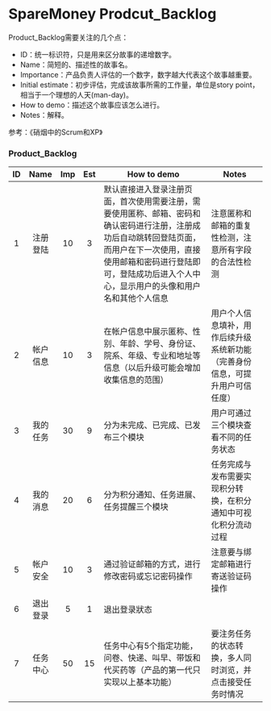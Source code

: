 
# SpareMoney Prodcut_Backlog

Product_Backlog需要关注的几个点：
- ID：统一标识符，只是用来区分故事的递增数字。
- Name：简短的、描述性的故事名。
- Importance：产品负责人评估的一个数字，数字越大代表这个故事越重要。
- Initial estimate：初步评估，完成该故事所需的工作量，单位是story point，相当于一个理想的人天(man-day)。
- How to demo：描述这个故事应该怎么进行。
- Notes：解释。

参考：《硝烟中的Scrum和XP》

### Product_Backlog

| ID | Name | Imp | Est | How to demo | Notes
| :--: | :--: | :--: | :--: | ----------- | ------------ |
| 1 | 注册登陆 | 10 | 3 | 默认直接进入登录注册页面，首次使用需要注册，需要使用匿称、邮箱、密码和确认密码进行注册，注册成功后自动跳转回登陆页面，而用户在下一次使用，直接使用邮箱和密码进行登陆即可，登陆成功后进入个人中心，显示用户的头像和用户名和其他个人信息| 注意匿称和邮箱的重复性检测，注意所有字段的合法性检测|
| 2 | 帐户信息 | 10 | 3 | 在帐户信息中展示匿称、性别、年龄、学号、身份证、院系、年级、专业和地址等信息（以后升级可能会增加收集信息的范围）| 用户个人信息填补，用作后续升级系统新功能（完善身份信息，可提升用户可信任度） |
| 3 | 我的任务 | 30 | 9 | 分为未完成、已完成、已发布三个模块| 用户可通过三个模块查看不同的任务状态 |
| 4 | 我的消息 | 20 | 6 | 分为积分通知、任务进展、任务提醒三个模块 | 任务完成与发布需要实现积分转换，在积分通知中可视化积分流动过程 |
| 5 | 帐户安全 | 10 | 3 | 通过验证邮箱的方式，进行修改密码或忘记密码操作 | 注意要与绑定邮箱进行寄送验证码操作 |
| 6 | 退出登录 | 5 | 1 | 退出登录狀态
 |  |
| 7 | 任务中心 | 50 | 15 | 任务中心有5个指定功能，问卷、快递、叫早、带饭和代买药等（产品的第一代只实现以上基本功能） | 要注务任务的状态转换，多人同时浏览，并点击接受任务时情况 |

